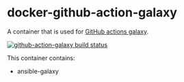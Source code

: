 # docker-github-action-galaxy

A container that is used for [GitHub actions galaxy](https://github.com/marketplace/actions/galaxy-action).

[![github-action-galaxy build status](https://img.shields.io/docker/cloud/build/robertdebock/github-action-galaxy.svg)](https://hub.docker.com/repository/docker/robertdebock/github-action-galaxy)

This container contains:
 - ansible-galaxy

